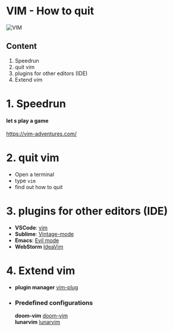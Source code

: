# VIM - How to quit

![VIM](https://external-content.duckduckgo.com/iu/?u=https%3A%2F%2Fwww.clipartkey.com%2Fmpngs%2Fm%2F139-1398121_vim-logo-png.png&f=1&nofb=1&ipt=f016879c474c4555af58111221d803f933c33f2303bf288f3a3cfb25e8656b77&ipo=images "a title")

## Content

1. Speedrun
2. quit vim
3. plugins for other editors (IDE)
4. Extend vim

# 1. Speedrun

#### let s play a game

https://vim-adventures.com/

# 2. quit vim

- Open a terminal
- type `vim`
- find out how to quit

# 3. plugins for other editors (IDE)

- **VSCode**: [vim](https://marketplace.visualstudio.com/items?itemName=vscodevim.vim)
- **Sublime**: [Vintage-mode](https://www.sublimetext.com/docs/vintage.html)
- **Emacs**: [Evil mode](https://github.com/emacs-evil/evil)
- **WebStorm** [IdeaVim](https://plugins.jetbrains.com/plugin/164-ideavim)

# 4. Extend vim

- **plugin manager** [vim-plug](https://github.com/junegunn/vim-plug)
- ### Predefined configurations
  **doom-vim** [doom-vim](https://github.com/NTBBloodbath/doom-nvim) \
  **lunarvim** [lunarvim](https://www.lunarvim.org/)
